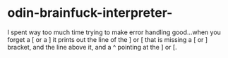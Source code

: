 # odin-brainfuck-interpreter-

I spent way too much time trying to make error handling good...when you forget a \[ or a \] it prints out the line of the \] or \[ that is missing a \[ or \] bracket, and the line above it, and a ^ pointing at the \] or \[.

